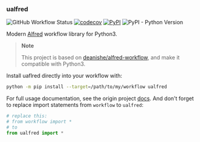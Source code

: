 ### ualfred

![GitHub Workflow Status](https://img.shields.io/github/actions/workflow/status/ischaojie/ualfred/ci.yml?branch=master&style=flat-square)
[![codecov](https://codecov.io/gh/ischaojie/ualfred/branch/master/graph/badge.svg?token=FPBE0LGDCO)](https://codecov.io/gh/ischaojie/ualfred)
[![PyPI](https://img.shields.io/pypi/v/ualfred?style=flat-square)](https://pypi.org/project/ualfred/)
![PyPI - Python Version](https://img.shields.io/pypi/pyversions/ualfred?style=flat-square)

Modern [Alfred](https://www.alfredapp.com/) workflow library for Python3.

> **Note**
>
> This project is based on [deanishe/alfred-workflow](https://github.com/deanishe/alfred-workflow), and make it compatible with Python3.

Install uaflred directly into your workflow with:

```bash
python -m pip install --target=/path/to/my/workflow ualfred
```

For full usage documentation, see the origin project [docs](https://www.deanishe.net/alfred-workflow/). And don't forget to replace import statements from `workflow` to `ualfred`:
```python
# replace this:
# from workflow import *
# to
from ualfred import *
```
